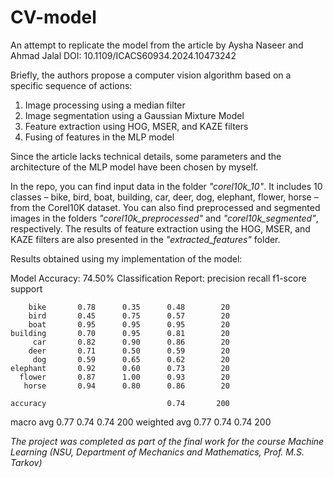 # CV-model
An attempt to replicate the model from the article by Aysha Naseer and Ahmad Jalal
DOI: 10.1109/ICACS60934.2024.10473242

Briefly, the authors propose a computer vision algorithm based on a specific sequence of actions:
1. Image processing using a median filter
2. Image segmentation using a Gaussian Mixture Model
3. Feature extraction using HOG, MSER, and KAZE filters
4. Fusing of features in the MLP model

Since the article lacks technical details, some parameters and the architecture of the MLP model have been chosen by myself.

In the repo, you can find input data in the folder *"corel10k_10"*. It includes 10 classes – bike, bird, boat, building, car, deer, dog, elephant, flower, horse – from the Corel10K dataset. You can also find preprocessed and segmented images in the folders *"corel10k_preprocessed"* and *"corel10k_segmented"*, respectively. The results of feature extraction using the HOG, MSER, and KAZE filters are also presented in the *"extracted_features"* folder.

Results obtained using my implementation of the model:

Model Accuracy: 74.50%
Classification Report:
               precision    recall  f1-score   support

        bike       0.78      0.35      0.48        20
        bird       0.45      0.75      0.57        20
        boat       0.95      0.95      0.95        20
    building       0.70      0.95      0.81        20
         car       0.82      0.90      0.86        20
        deer       0.71      0.50      0.59        20
         dog       0.59      0.65      0.62        20
    elephant       0.92      0.60      0.73        20
      flower       0.87      1.00      0.93        20
       horse       0.94      0.80      0.86        20

    accuracy                           0.74       200
   macro avg       0.77      0.74      0.74       200
weighted avg       0.77      0.74      0.74       200

*The project was completed as part of the final work for the course Machine Learning (NSU, Department of Mechanics and Mathematics, Prof. M.S. Tarkov)*

